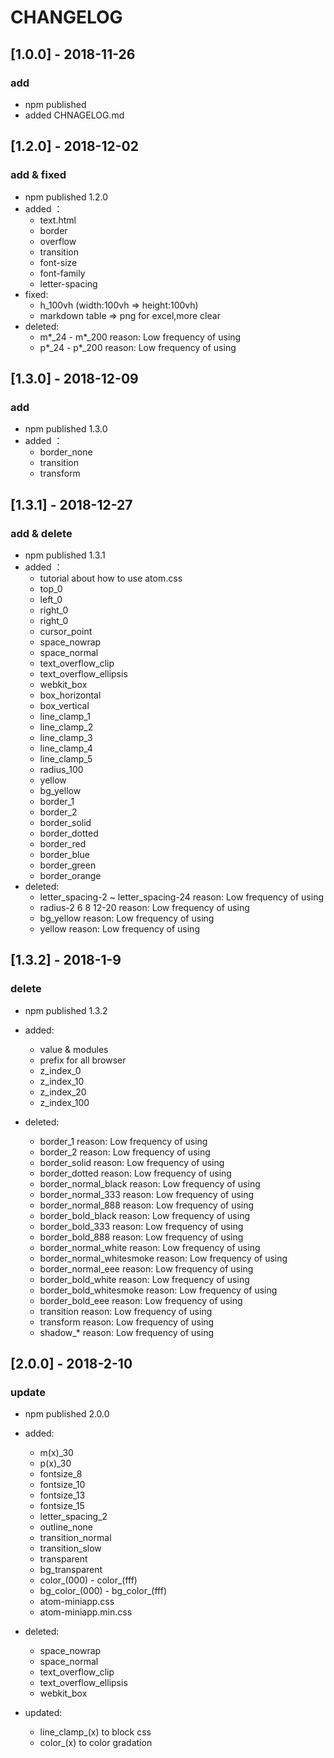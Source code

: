 # CHANGELOG

## [1.0.0] - 2018-11-26

### add

* npm published
* added CHNAGELOG.md

## [1.2.0] - 2018-12-02

### add & fixed

* npm published 1.2.0
* added ：
    * text.html
    * border
    * overflow
    * transition
    * font-size
    * font-family
    * letter-spacing
* fixed:
    * h_100vh (width:100vh => height:100vh)
    * markdown table => png for excel,more clear
* deleted:
    * m*_24 - m*_200 reason: Low frequency of using
    * p*_24 - p*_200 reason: Low frequency of using

## [1.3.0] - 2018-12-09

### add

* npm published 1.3.0
* added ：
    * border_none
    * transition
    * transform

## [1.3.1] - 2018-12-27

### add & delete

* npm published 1.3.1
* added ：
    * tutorial about how to use atom.css
    * top_0
    * left_0
    * right_0
    * right_0
    * cursor_point
    * space_nowrap
    * space_normal
    * text_overflow_clip
    * text_overflow_ellipsis
    * webkit_box
    * box_horizontal
    * box_vertical
    * line_clamp_1
    * line_clamp_2
    * line_clamp_3
    * line_clamp_4
    * line_clamp_5
    * radius_100
    * yellow
    * bg_yellow
    * border_1
    * border_2
    * border_solid
    * border_dotted
    * border_red
    * border_blue
    * border_green
    * border_orange
* deleted:
    * letter_spacing-2 ~ letter_spacing-24 reason: Low frequency of using
    * radius-2 6 8 12-20  reason: Low frequency of using
    * bg_yellow  reason: Low frequency of using
    * yellow  reason: Low frequency of using

## [1.3.2] - 2018-1-9

### delete

* npm published 1.3.2

* added:
    * value & modules
    * prefix for all browser
    * z_index_0
    * z_index_10
    * z_index_20
    * z_index_100

* deleted:
    * border_1 reason: Low frequency of using
    * border_2 reason: Low frequency of using
    * border_solid reason: Low frequency of using
    * border_dotted reason: Low frequency of using
    * border_normal_black reason: Low frequency of using
    * border_normal_333 reason: Low frequency of using
    * border_normal_888 reason: Low frequency of using
    * border_bold_black reason: Low frequency of using
    * border_bold_333 reason: Low frequency of using
    * border_bold_888 reason: Low frequency of using
    * border_normal_white reason: Low frequency of using
    * border_normal_whitesmoke reason: Low frequency of using
    * border_normal_eee reason: Low frequency of using
    * border_bold_white reason: Low frequency of using
    * border_bold_whitesmoke reason: Low frequency of using
    * border_bold_eee reason: Low frequency of using
    * transition reason: Low frequency of using
    * transform reason: Low frequency of using
    * shadow_* reason: Low frequency of using

## [2.0.0] - 2018-2-10

### update

* npm published 2.0.0

* added:
    * m(x)_30
    * p(x)_30
    * fontsize_8
    * fontsize_10
    * fontsize_13
    * fontsize_15
    * letter_spacing_2
    * outline_none
    * transition_normal
    * transition_slow
    * transparent
    * bg_transparent
    * color_(000) - color_(fff)
    * bg_color_(000) - bg_color_(fff)
    * atom-miniapp.css
    * atom-miniapp.min.css

* deleted:
    * space_nowrap
    * space_normal
    * text_overflow_clip
    * text_overflow_ellipsis
    * webkit_box

* updated:
    * line_clamp_(x) to block css
    * color_(x) to color gradation

   